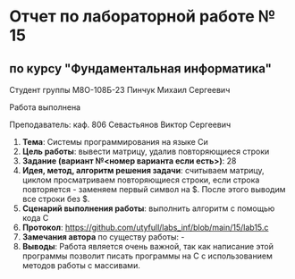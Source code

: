 # Отчет по лабораторной работе № 15
## по курсу "Фундаментальная информатика"

Студент группы М8О-108Б-23 Пинчук Михаил Сергеевич

Работа выполнена 

Преподаватель: каф. 806 Севастьянов Виктор Сергеевич

1. **Тема**: Системы программирования на языке Си
2. **Цель работы**: вывести матрицу, удалив повторяющиеся строки
3. **Задание (вариант №<номер варианта если есть>)**: 28
4. **Идея, метод, алгоритм решения задачи**: считываем матрицу, циклом просматриваем повторяющиеся строки, если строка повторяется - заменяем первый символ на $. После этого выводим все строки без $.
5. **Сценарий выполнения работы**: выполнить алгоритм с помощью кода С
6. **Протокол**: https://github.com/utyfull/labs_inf/blob/main/15/lab15.c
7. **Замечания автора** по существу работы: -
8. **Выводы**: Работа является очень важной, так как написание этой программы позволит писать программы на С с использованием методов работы с массивами.